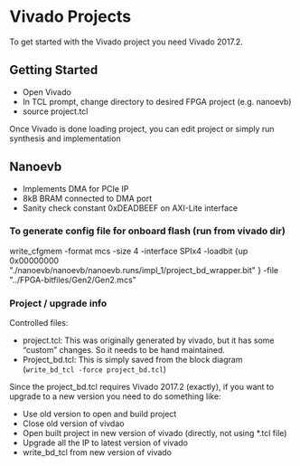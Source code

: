 # Vivado Projects

To get started with the Vivado project you need Vivado 2017.2.

## Getting Started
- Open Vivado
- In TCL prompt, change directory to desired FPGA project (e.g. nanoevb)
- source project.tcl

Once Vivado is done loading project, you can edit project or simply
run synthesis and implementation

## Nanoevb
- Implements DMA for PCIe IP
- 8kB BRAM connected to DMA port
- Sanity check constant 0xDEADBEEF on AXI-Lite interface

### To generate config file for onboard flash (run from vivado dir)
write_cfgmem  -format mcs -size 4 -interface SPIx4 -loadbit {up 0x00000000 "./nanoevb/nanoevb/nanoevb.runs/impl_1/project_bd_wrapper.bit" } -file "../FPGA-bitfiles/Gen2/Gen2.mcs"

### Project / upgrade info
Controlled files:
- project.tcl: This was originally generated by vivado, but it has some “custom” changes. So it needs to be hand maintained.
- Project_bd.tcl: This is simply saved from the block diagram (```write_bd_tcl -force project_bd.tcl```)
 
Since the project_bd.tcl requires Vivado 2017.2 (exactly), if you want to upgrade to a new version you need to do something like:
- Use old version to open and build project
- Close old version of vivdao
- Open built project in new version of vivado (directly, not using *.tcl file)
- Upgrade all the IP to latest version of vivado
- write_bd_tcl from new version of vivado 
